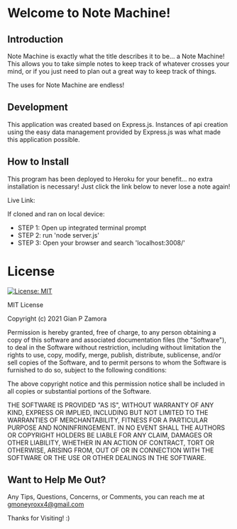 # Welcome to Note Machine!

<!-- insert video of fucntioning program here -->

## Introduction
Note Machine is exactly what the title describes it to be... a Note Machine! This allows you to take simple notes to keep track of whatever crosses your mind, or if you just need to plan out a great way to keep track of things. 

The uses for Note Machine are endless!

## Development
This application was created based on Express.js. Instances of api creation using the easy data management provided by Express.js was what made this application possible.

## How to Install 
This program has been deployed to Heroku for your benefit... no extra installation is necessary! Just click the link below to never lose a note again!

Live Link: 

If cloned and ran on local device:
- STEP 1: Open up integrated terminal prompt
- STEP 2: run 'node server.js'
- STEP 3: Open your browser and search 'localhost:3008/'

# License
[![License: MIT](https://img.shields.io/badge/License-MIT-yellow.svg)](https://opensource.org/licenses/MIT)

MIT License

Copyright (c) 2021 Gian P Zamora

Permission is hereby granted, free of charge, to any person obtaining a copy
of this software and associated documentation files (the "Software"), to deal
in the Software without restriction, including without limitation the rights
to use, copy, modify, merge, publish, distribute, sublicense, and/or sell
copies of the Software, and to permit persons to whom the Software is
furnished to do so, subject to the following conditions:

The above copyright notice and this permission notice shall be included in all
copies or substantial portions of the Software.

THE SOFTWARE IS PROVIDED "AS IS", WITHOUT WARRANTY OF ANY KIND, EXPRESS OR
IMPLIED, INCLUDING BUT NOT LIMITED TO THE WARRANTIES OF MERCHANTABILITY,
FITNESS FOR A PARTICULAR PURPOSE AND NONINFRINGEMENT. IN NO EVENT SHALL THE
AUTHORS OR COPYRIGHT HOLDERS BE LIABLE FOR ANY CLAIM, DAMAGES OR OTHER
LIABILITY, WHETHER IN AN ACTION OF CONTRACT, TORT OR OTHERWISE, ARISING FROM,
OUT OF OR IN CONNECTION WITH THE SOFTWARE OR THE USE OR OTHER DEALINGS IN THE
SOFTWARE.

## Want to Help Me Out?

Any Tips, Questions, Concerns, or Comments, you can reach me at gmoneyroxx4@gmail.com


Thanks for Visiting! :)